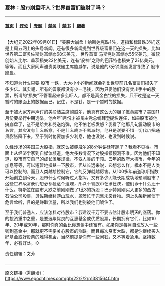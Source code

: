 ### 夏林：股市崩盘吓人？世界首富们破财了吗？

---

#### [首页](../../../..?n13815640) &nbsp;|&nbsp; [评论](../../../../../epoch-comment?n13815640) &nbsp;|&nbsp; [专题](../../../../../epoch-special?n13815640) &nbsp;|&nbsp; [禁闻](../../../../../epoch-news?n13815640) &nbsp;|&nbsp; [禁书](../../../../../books?n13815640) &nbsp;|&nbsp; [翻墙](https://github.com/gfw-breaker/nogfw/blob/master/README.md?n13815640)


<div class="column" id="artbody" itemprop="articleBody">
 <!-- article content begin -->
 <p>
  【大纪元2022年09月01日】“美股大崩盘！纳斯达克跌4%，道指和标普跌3%”,这是上周五网上的头号新闻。还有很多新闻提到世界级富豪们在这一天的损失，比如世界第二富贝佐斯财富缩水68亿美元，
  <ok href="https://www.epochtimes.com/gb/tag/%E4%B8%96%E7%95%8C%E9%A6%96%E5%AF%8C.html">
   世界首富
  </ok>
  马斯克财富缩水55亿美元，微软创始人比尔．盖茨损失22亿美元，连有“股神”之称的巴菲特也损失了28亿美元，等等。而且大家同声谴责美联储主席鲍威尔，说是他的8分钟鹰派发言导致了
  <ok href="https://www.epochtimes.com/gb/tag/%E8%82%A1%E5%B8%82.html">
   股市
  </ok>
  崩盘。
 </p>
 <p>
  不知道为什么只要
  <ok href="https://www.epochtimes.com/gb/tag/%E8%82%A1%E5%B8%82.html">
   股市
  </ok>
  一跌，大大小小的新闻就会列出世界前几名富豪们损失了多少亿。其实呢，所有的富豪都没有少一毛钱，因为只要他们没有卖出手中的股票，所谓的“损失”不管看起来多么吓人，都不是真金白银的损失，只不过是这一天暂时的账面上的数据而已。记住，不是钱，是一个暂时的数据。
 </p>
 <p>
  至于被大家齐声声讨的美联储主席鲍威尔，他真有这么大的胆子搅黄股市？美国11月份要举行中期选举，他今年1月份才被民主党总统拜登提名连任，如果股市被他搞崩盘了，这不是给共和党送炮弹，他不怕老板发怒？我看了他那几句震动股市的名言，其实没有什么新意，不是什么鹰派不鹰派的，他只是说要不惜一切代价把通货膨胀降下来。至于到时他要加多少利息，他也没说，也没到时候说。
 </p>
 <p>
  久经沙场的美国三大股指，就这么被鲍威尔的8分钟讲话吓趴了？我看不见得。市面上从经济学家到自媒体频道，绝大多数情况下对股指都预测不准。因为他们不知道，股市有它自己的成长发展规律，不受人类的干预。去年的政府大撒币，今年的加息等等，可以短暂地操纵一下股市，但从长远来说，它想怎么样，根本不是人类可以控制的，而且人类越想控制它，它的反弹就越厉害。从100多年前道琼斯指数开始创立到今天，股市什么时候听过人指挥，又有多少人能长期成功地预测股市？这些世界级富豪们想必都懂这个道理，所以不管股市在涨在跌，他们该干什么还干什么。特斯拉在股市大跌之前刚刚做了1比3的拆股；巴菲特刚刚买入更多的西方石油公司股票，贝佐斯继续游山玩水，盖茨忙于兜售未来食物。网上头条新闻惯于危言耸听，目的是赚取流量，所以我们也别被他们唬住了。
 </p>
 <p>
  至于我们普通人，应该怎样对待股市？我建议千万不要去估计股市明天的涨落。你的投资重中之重，是要选取优良的互惠基金或优质股票，长期拥有它们，比如10年、20年或30年，那时你真的会比你想像中还富有。如果你是每月自动放入一些钱到基金中，那就更不需要关心股市的涨跌。而且每次股市大跌，都是你继续买入好基金或好股票的难得机会，当然前提是你有一些闲钱，又不等着急用。坚持数年，必有好处。◇
 </p>
 <p>
  责任编辑：文芳
 </p>
 <!-- article content end -->
</div>


---

原文链接（需翻墙）：https://www.epochtimes.com/gb/22/9/2/n13815640.htm